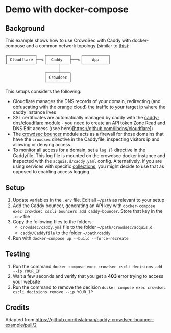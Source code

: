 # Demo with docker-compose

## Background

This example shows how to use CrowdSec with Caddy with docker-compose and a common network topology (similar to [this](https://www.crowdsec.net/blog/secure-docker-compose-stacks-with-crowdsec)):

```
┌────────────┐   ┌──────────┐    ┌───────────┐
│ Cloudflare ├──►│  Caddy   ├───►│    App    │
└────────────┘   └─────┬────┘    └───────────┘
                       │               
                 ┌─────┴────┐   
                 │ Crowdsec │   
                 └──────────┘    
```

This setups considers the following:

- Cloudflare manages the DNS records of your domain, redirecting (and obfuscating with the orange cloud) the traffic to your target ip where the caddy instance lives
- SSL certificates are automatically managed by caddy with the [caddy-dns/cloudflare](github.com/caddy-dns/cloudflare) module - you need to create an API token Zone Read and DNS Edit access ((see here)[https://github.com/libdns/cloudflare])
- The [crowdsec bouncer](github.com/hslatman/caddy-crowdsec-bouncer/http) module acts as a firewall for those domains that have the `crowdsec` directive in the Caddyfile, inspecting visitors ip and allowing or denying access.
- To monitor all access for a domain, set a `log {}` directive in the Caddyfile. This log file is mounted on the crowdsec docker instance and inspected with the `acquis.d/caddy.yaml` config. Alternatively, if you are using services with specific [collections](https://app.crowdsec.net/hub/collections), you might decide to use that as opposed to enabling access logging.

## Setup

1. Update variables in the `.env` file. Edit all `~/path` as relevant to your setup
2. Add the Caddy bouncer, generating an API key with `docker-compose exec crowdsec cscli bouncers add caddy-bouncer`. Store that key in the `.env` file
3. Copy the following files to the folders:
   - `crowdsec/caddy.yml` file to the folder `~/path/crowdsec/acquis.d`
   - `caddy/Caddyfile` to the folder `~/path/caddy`
4. Run with `docker-compose up --build --force-recreate`

## Testing

1. Run the command `docker compose exec crowdsec cscli decisions add --ip YOUR_IP`
2. Wait a few seconds and verify that you get a **403** error trying to access your website
3. Run the command to remove the decision `docker compose exec crowdsec cscli decisions remove --ip YOUR_IP`

## Credits

Adapted from https://github.com/hslatman/caddy-crowdsec-bouncer-example/pull/2
